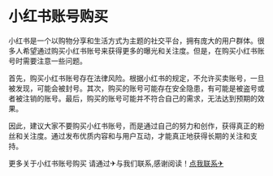 # 小红书账号购买

小红书是一个以购物分享和生活方式为主题的社交平台，拥有庞大的用户群体。很多人希望通过购买小红书账号来获得更多的曝光和关注度。但是，在购买小红书账号时需要注意一些问题。

首先，购买小红书账号存在法律风险。根据小红书的规定，不允许买卖账号，一旦被发现，可能会被封号。其次，购买的账号可能存在安全隐患，有可能是被盗号或者被注销的账号。最后，购买的账号可能并不符合自己的需求，无法达到预期的效果。

因此，建议大家不要购买小红书账号，而是通过自己的努力和创作，获得真正的粉丝和关注度。通过发布优质内容和与用户互动，才能真正地获得长期的关注和支持。

更多关于小红书账号购买 请通过✈与我们联系,感谢阅读！[点我联系✈](https://m.G208.com)